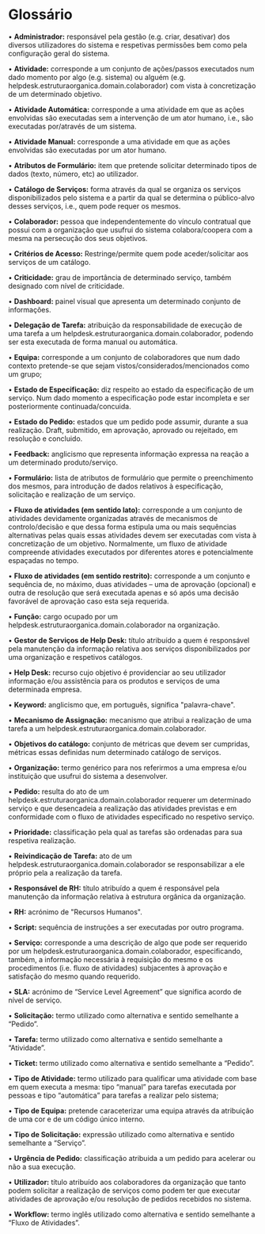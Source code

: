 # Glossário


• **Administrador:** responsável pela gestão (e.g. criar, desativar) dos diversos utilizadores do sistema
e respetivas permissões bem como pela configuração geral do sistema.

• **Atividade:** corresponde a um conjunto de ações/passos executados num dado momento por algo
(e.g. sistema) ou alguém (e.g. helpdesk.estruturaorganica.domain.colaborador) com vista à concretização de um determinado
objetivo.

• **Atividade Automática:** corresponde a uma atividade em que as ações envolvidas são executadas
sem a intervenção de um ator humano, i.e., são executadas por/através de um sistema.

• **Atividade Manual:** corresponde a uma atividade em que as ações envolvidas são executadas por
um ator humano.

• **Atributos de Formulário:** item que pretende solicitar determinado tipos de dados (texto, número, etc) ao utilizador. 

• **Catálogo de Serviços:** forma através da qual se organiza os serviços disponibilizados pelo sistema
e a partir da qual se determina o público-alvo desses serviços, i.e., quem pode requer os mesmos.

• **Colaborador:** pessoa que independentemente do vínculo contratual que possui com a organização
que usufrui do sistema colabora/coopera com a mesma na persecução dos seus objetivos.

• **Critérios de Acesso:** Restringe/permite quem pode aceder/solicitar aos serviços de um catálogo. 

• **Criticidade:** grau de importância de determinado serviço, também designado com nível de criticidade. 

• **Dashboard:** painel visual que apresenta um determinado conjunto de informações.

• **Delegação de Tarefa:** atribuição da responsabilidade de execução de uma tarefa a um helpdesk.estruturaorganica.domain.colaborador, podendo ser esta executada de forma manual ou automática.

• **Equipa:** corresponde a um conjunto de colaboradores que num dado contexto pretende-se que
sejam vistos/considerados/mencionados como um grupo;

• **Estado de Especificação:**  diz respeito ao estado da especificação de um serviço. Num dado momento a especificação pode estar incompleta e ser posteriormente continuada/concuida.

• **Estado do Pedido:** estados que um pedido pode assumir, durante a sua realização. Draft, submitido, em aprovação, aprovado ou rejeitado, em resolução e concluido. 

• **Feedback:** anglicismo que representa informação expressa na reação a um determinado produto/serviço.

• **Formulário:** lista de atributos de formulário que permite o preenchimento dos mesmos, para introdução de dados relativos à especificação, solicitação e realização de um serviço.

• **Fluxo de atividades (em sentido lato):** corresponde a um conjunto de atividades devidamente
organizadas através de mecanismos de controlo/decisão e que dessa forma estipula uma ou mais
sequências alternativas pelas quais essas atividades devem ser executadas com vista à
concretização de um objetivo. Normalmente, um fluxo de atividade compreende atividades
executados por diferentes atores e potencialmente espaçadas no tempo.

• **Fluxo de atividades (em sentido restrito):** corresponde a um conjunto e sequência de, no máximo,
duas atividades – uma de aprovação (opcional) e outra de resolução que será executada apenas
e só após uma decisão favorável de aprovação caso esta seja requerida.

• **Função:** cargo ocupado por um helpdesk.estruturaorganica.domain.colaborador na organização. 

• **Gestor de Serviços de Help Desk:** título atribuído a quem é responsável pela manutenção da informação
relativa aos serviços disponibilizados por uma organização e respetivos catálogos.

• **Help Desk:** recurso cujo objetivo é providenciar ao seu utilizador informação e/ou assistência para os produtos e serviços de uma determinada empresa.

• **Keyword:** anglicismo que, em português, significa "palavra-chave".

• **Mecanismo de Assignação:** mecanismo que atribui a realização de uma tarefa a um helpdesk.estruturaorganica.domain.colaborador. 

• **Objetivos do catálogo:** conjunto de métricas que devem ser cumpridas, métricas essas definidas num determinado catálogo de serviços.

• **Organização:** termo genérico para nos referirmos a uma empresa e/ou instituição que usufrui do
sistema a desenvolver.

• **Pedido:** resulta do ato de um helpdesk.estruturaorganica.domain.colaborador requerer um determinado serviço e que desencadeia a
realização das atividades previstas e em conformidade com o fluxo de atividades especificado no
respetivo serviço.

• **Prioridade:** classificação pela qual as tarefas são ordenadas para sua respetiva realização. 

• **Reivindicação de Tarefa:** ato de um helpdesk.estruturaorganica.domain.colaborador se responsabilizar a ele próprio pela a realização da tarefa. 

• **Responsável de RH:** título atribuído a quem é responsável pela manutenção da
informação relativa à estrutura orgânica da organização.

• **RH:** acrónimo de "Recursos Humanos".

• **Script:** sequência de instruções a ser executadas por outro programa.

• **Serviço:** corresponde a uma descrição de algo que pode ser requerido por um helpdesk.estruturaorganica.domain.colaborador,
especificando, também, a informação necessária à requisição do mesmo e os procedimentos (i.e.
fluxo de atividades) subjacentes à aprovação e satisfação do mesmo quando requerido.

• **SLA:** acrónimo de “Service Level Agreement” que significa acordo de nível de serviço.

• **Solicitação:** termo utilizado como alternativa e sentido semelhante a “Pedido”.

• **Tarefa:** termo utilizado como alternativa e sentido semelhante a “Atividade”.

• **Ticket:** termo utilizado como alternativa e sentido semelhante a “Pedido”.

• **Tipo de Atividade:** termo utilizado para qualificar uma atividade com base em quem executa a
mesma: tipo “manual” para tarefas executada por pessoas e tipo “automática” para tarefas a
realizar pelo sistema;

• **Tipo de Equipa:** pretende caraceterizar uma equipa através da atribuição de uma cor e de um código único interno.

• **Tipo de Solicitação:** expressão utilizado como alternativa e sentido semelhante a “Serviço”.

• **Urgência de Pedido:** classificação atribuida a um pedido para acelerar ou não a sua execução. 

• **Utilizador:** título atribuído aos colaboradores da organização que tanto podem solicitar a realização de
serviços como podem ter que executar atividades de aprovação e/ou resolução de pedidos
recebidos no sistema.

• **Workflow:** termo inglês utilizado como alternativa e sentido semelhante a “Fluxo de Atividades”.